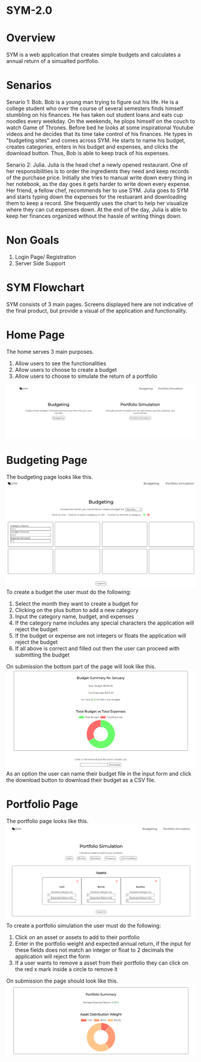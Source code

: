 # SYM-2.0

# Overview
SYM is a web application that creates simple budgets and calculates a annual return of a simualted portfolio.

# Senarios

Senario 1: Bob.
Bob is a young man trying to figure out his life. He is a college student who over the course of several semesters finds himself stumbling on his finances. He has taken out student loans and eats cup noodles every weekday. On the weekends, he plops himself on the couch to watch Game of Thrones. Before bed he looks at some inspirational Youtube videos and he decides that its time take control of his finances. He types in "budgeting sites" and comes across SYM. He starts to name his budget, creates categories, enters in his budget and expenses, and clicks the download button. Thus, Bob is able to keep track of his expenses. 

Senario 2: Julia.
Julia is the head chef a newly opened restaurant. One of her responsibilities is to order the ingredients they need and keep records of the purchase price. Initially she tries to manual write down every thing in her notebook, as the day goes it gets harder to write down every expense. Her friend, a fellow chef, recommends her to use SYM. Julia goes to SYM and starts typing down the expenses for the restuarant and downloading them to keep a record. She frequently uses the chart to help her visualize where they can cut expenses down. At the end of the day, Julia is able to keep her finances organized without the hassle of writing things down.

# Non Goals
1. Login Page/ Registration
2. Server Side Support

# SYM Flowchart
SYM consists of 3 main pages. Screens displayed here are not indicative of the final product, but provide a visual of the application and functionality.

# Home Page
The home serves 3 main purposes.
1. Allow users to see the functionalities
2. Allow users to choose to create a budget
3. Allow users to choose to simulate the return of a portfolio

<img src="homepage.png">

# Budgeting Page
The budgeting page looks like this.
<img src="budgeting_page.png">
To create a budget the user must do the following:
1. Select the month they want to create a budget for
2. Clicking on the plus button to add a new category
3. Input the category name, budget, and expenses
4. If the category name includes any special characters the application will reject the budget
5. If the budget or expense are not integers or floats the application will reject the budget
6. If all above is correct and filled out then the user can proceed with submitting the budget

On submission the bottom part of the page will look like this.
<img src="budget_summary.png">
As an option the user can name their budget file in the input form and click the download button to download their budget as a CSV file.

# Portfolio Page
The portfolio page looks like this.
<img src="portfolio_page.png">
To create a portfolio simulation the user must do the following:
1. Click on an asset or assets to add to their portfolio
2. Enter in the portfolio weight and expected annual return, if the input for these fields does not match an integer or float to 2 decimals the application will reject the form
3. If a user wants to remove a asset from their portfolio they can click on the red x mark inside a circle to remove it

On submission the page should look like this.
<img src="portfolio_summary.png">